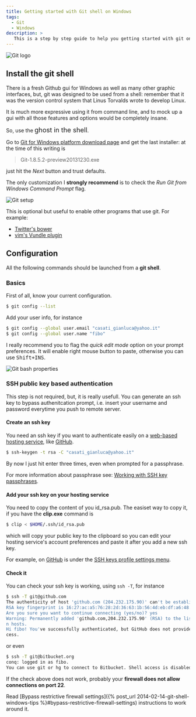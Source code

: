 ```yaml
---
title: Getting started with Git shell on Windows
tags:
  - Git
  - Windows
description: >
   This is a step by step guide to help you getting started with git on Windows.
---
```


![Git logo][1]

## Install the git shell

There is a fresh Github gui for Windows as well as many other graphic interfaces, but, git was designed to be used from a shell: remember that it was the version control system that Linus Torvalds wrote to develop Linux.

It is much more expressive using it from command line, and to mock up a gui with all those features and options would be completely insane.

So, use the <span style="font-size: large;">ghost in the shell</span>.

Go to [Git for Windows platform download page](http://git-scm.com/download/win) and get the last installer: at the time of this writing is

> Git-1.8.5.2-preview20131230.exe

just hit the *Next* button and trust defaults.

The only customization I **strongly recommend** is to check the *Run Git from Windows Command Prompt* flag.

![Git setup][2]

 This is optional but useful to enable other programs that use git. For example:

* [Twitter's bower](http://bower.io/)
* [vim's Vundle plugin](https://github.com/gmarik/vundle)

## Configuration

<div class="alert alert-warning">All the following commands should be launched from a <strong>git shell</strong>.</div>

### Basics

First of all, know your current configuration.

```bash
$ git config --list
```

Add your user info, for instance

```bash
$ git config --global user.email "casati_gianluca@yahoo.it"
$ git config --global user.name "fibo"
```

I really recommend you to flag the *quick edit mode* option on your prompt preferences. It will enable right mouse button to paste, otherwise you can use <kbd>Shift+INS</kbd>.  

![Git bash properties][3]

### SSH public key based authentication


This step is not required, but, it is really usefull. You can generate an ssh key to bypass authenitcation prompt, i.e. insert your username and password everytime you push to remote server.

#### Create an ssh key


You need an ssh key if you want to authenticate easily on a [web-based hosting service](http://en.wikipedia.org/wiki/Shared_web_hosting_service), like [GitHub][4].

```bash
$ ssh-keygen -t rsa -C "casati_gianluca@yahoo.it"
```

By now I just hit enter three times, even when prompted for a passphrase. 

For more information about passphrase see: [Working with SSH key passphrases](https://help.github.com/articles/working-with-ssh-key-passphrases).

#### Add your ssh key on your hosting service

You need to copy the content of you id_rsa.pub. The easiset way to copy it, if you have the **clip.exe** command is

```bash
$ clip < $HOME/.ssh/id_rsa.pub
```

which will copy your public key to the clipboard so you can edit your hosting service's account preferences and paste it after you add a new ssh key.

For example, on [GitHub][4] is under the [SSH keys profile settings menu](https://github.com/settings/ssh). 

#### Check it

You can check your ssh key is working, using `ssh -T`, for instance

```bash
$ ssh -T git@github.com
The authenticity of host 'github.com (204.232.175.90)' can't be established.
RSA key fingerprint is 16:27:ac:a5:76:28:2d:36:63:1b:56:4d:eb:df:a6:48.
Are you sure you want to continue connecting (yes/no)? yes
Warning: Permanently added 'github.com,204.232.175.90' (RSA) to the list of know
n hosts.
Hi fibo! You've successfully authenticated, but GitHub does not provide shell ac
cess.
```

or even 

```bash
$ ssh -T git@bitbucket.org
conq: logged in as fibo.
You can use git or hg to connect to Bitbucket. Shell access is disabled.
```

<div class="alert alert-warning">If the check above does not work, probably your <strong>firewall does not allow connections on  port 22</strong>.</div>
 
Read [Bypass restrictive firewall settings]({% post_url 2014-02-14-git-shell-windows-tips %}#bypass-restrictive-firewall-settings) instructions to work around it.

  [1]: http://git-scm.com/images/logo@2x.png
  [2]: https://lh6.googleusercontent.com/_O0nduo4l74xVtUf_0kvwdo1x5S5LKUIUPkJrJIuxJ8=s0 "Git setup"
  [3]: https://lh6.googleusercontent.com/0CCA8zW8bPiL4238EDEpIfLvxQGKlW50zumiH7YxFKQ=s0 "Git bash properties"
  [4]: https://github.com/

